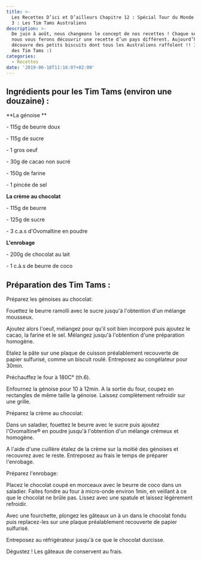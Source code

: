 ```yaml
---
title: >-
  Les Recettes D’ici et D’ailleurs Chapitre 12 : Spécial Tour du Monde - Épisode
  3 : Les Tim Tams Australiens
description: >-
  De juin à août, nous changeons le concept de nos recettes ! Chaque semaine,
  nous vous ferons découvrir une recette d’un pays différent. Aujourd’hui, on
  découvre des petits biscuits dont tous les Australiens raffolent !! Il s’agit
  des Tim Tams :)
categories:
  - Recettes
date: '2019-06-18T11:16:07+02:00'
---
```

## **Ingrédients pour les Tim Tams (environ une douzaine) :**

**La génoise **

\- 115g de beurre doux

\- 115g de sucre

\- 1 gros oeuf

\- 30g de cacao non sucré

\- 150g de farine

\- 1 pincée de sel

**La crème au chocolat**

\- 115g de beurre

\- 125g de sucre

\- 3 c.a.s d'Ovomaltine en poudre

**L'enrobage**

\- 200g de chocolat au lait

\- 1 c.à.s de beurre de coco



## Préparation des Tim Tams : 

Préparez les génoises au chocolat:



Fouettez le beurre ramolli avec le sucre jusqu'à l'obtention d'un mélange mousseux.



Ajoutez alors l'oeuf, mélangez pour qu'il soit bien incorporé puis ajoutez le cacao, la farine et le sel. Mélangez jusqu'à l'obtention d'une préparation homogène.



Etalez la pâte sur une plaque de cuisson préalablement recouverte de papier sulfurisé, comme un biscuit roulé. Entreposez au congélateur pour 30min.



Préchauffez le four à 180C° (th.6).



Enfournez la génoise pour 10 à 12min. A la sortie du four, coupez en rectangles de même taille la génoise. Laissez complètement refroidir sur une grille.



Préparez la crème au chocolat:



Dans un saladier, fouettez le beurre avec le sucre puis ajoutez l'Ovomaltine® en poudre jusqu'à l'obtention d'un mélange crémeux et homogène.



A l'aide d'une cuillère étalez de la crème sur la moitié des génoises et recouvrez avec le reste. Entreposez au frais le temps de préparer l'enrobage.



Préparez l'enrobage:



Placez le chocolat coupé en morceaux avec le beurre de coco dans un saladier. Faites fondre au four à micro-onde environ 1min, en veillant à ce que le chocolat ne brûle pas. Lissez avec une spatule et laissez légèrement refroidir.



Avec une fourchette, plongez les gâteaux un à un dans le chocolat fondu puis replacez-les sur une plaque préalablement recouverte de papier sulfurisé.



Entreposez au réfrigérateur jusqu'à ce que le chocolat durcisse.



Dégustez ! Les gâteaux de conservent au frais.

